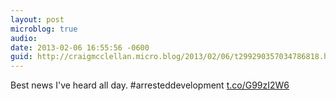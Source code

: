 ```yaml
---
layout: post
microblog: true
audio: 
date: 2013-02-06 16:55:56 -0600
guid: http://craigmcclellan.micro.blog/2013/02/06/t299290357034786818.html
---
```

Best news I've heard all day. #arresteddevelopment [t.co/G99zI2W6](http://t.co/G99zI2W6)
